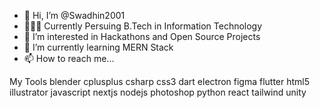 - 👋 Hi, I’m @Swadhin2001
- 👨🏻‍🎓 Currently Persuing B.Tech in Information Technology 
- 👀 I’m interested in Hackathons and Open Source Projects
- 🌱 I’m currently learning MERN Stack
- 📫 How to reach me...

My Tools
blender cplusplus csharp css3 dart electron figma flutter html5 illustrator javascript nextjs nodejs photoshop python react tailwind unity
<!---
Swadhin2001/Swadhin2001 is a ✨ special ✨ repository because its `README.md` (this file) appears on your GitHub profile.
You can click the Preview link to take a look at your changes.
--->

